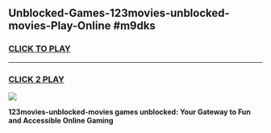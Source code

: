 
## Unblocked-Games-123movies-unblocked-movies-Play-Online #m9dks
<h3>
<a href="https://news.freeplayer.one?title=123movies-unblocked-movies&ref=3">CLICK TO PLAY</a></h3>
<hr>

<h3>
<a href="https://news.freeplayer.one?title=123movies-unblocked-movies&ref=3">CLICK 2 PLAY</a>
  
</h3>

<a href="https://news.freeplayer.one?title=123movies-unblocked-movies&ref=3"><img src="https://clearcache.store/games.png"></a>


**123movies-unblocked-movies games unblocked: Your Gateway to Fun and Accessible Online Gaming**
